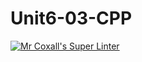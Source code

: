 # Unit6-03-CPP

[![Mr Coxall's Super Linter](https://github.com/ICS3U-Programming-ChristopherD/Unit6-03-CPP/workflows/Mr%20Coxall's%20Super%20Linter/badge.svg)](https://github.com/ICS3U-Programming-ChristopherD/Unit6-03-CPP/actions/)
